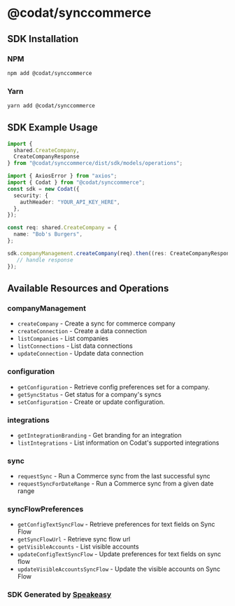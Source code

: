# @codat/synccommerce

<!-- Start SDK Installation -->
## SDK Installation

### NPM

```bash
npm add @codat/synccommerce
```

### Yarn

```bash
yarn add @codat/synccommerce
```
<!-- End SDK Installation -->

## SDK Example Usage
<!-- Start SDK Example Usage -->
```typescript
import {
  shared.CreateCompany,
  CreateCompanyResponse
} from "@codat/synccommerce/dist/sdk/models/operations";

import { AxiosError } from "axios";
import { Codat } from "@codat/synccommerce";
const sdk = new Codat({
  security: {
    authHeader: "YOUR_API_KEY_HERE",
  },
});

const req: shared.CreateCompany = {
  name: "Bob's Burgers",
};

sdk.companyManagement.createCompany(req).then((res: CreateCompanyResponse | AxiosError) => {
   // handle response
});
```
<!-- End SDK Example Usage -->

<!-- Start SDK Available Operations -->
## Available Resources and Operations


### companyManagement

* `createCompany` - Create a sync for commerce company
* `createConnection` - Create a data connection
* `listCompanies` - List companies
* `listConnections` - List data connections
* `updateConnection` - Update data connection

### configuration

* `getConfiguration` - Retrieve config preferences set for a company.
* `getSyncStatus` - Get status for a company's syncs
* `setConfiguration` - Create or update configuration.

### integrations

* `getIntegrationBranding` - Get branding for an integration
* `listIntegrations` - List information on Codat's supported integrations

### sync

* `requestSync` - Run a Commerce sync from the last successful sync
* `requestSyncForDateRange` - Run a Commerce sync from a given date range

### syncFlowPreferences

* `getConfigTextSyncFlow` - Retrieve preferences for text fields on Sync Flow
* `getSyncFlowUrl` - Retrieve sync flow url
* `getVisibleAccounts` - List visible accounts
* `updateConfigTextSyncFlow` - Update preferences for text fields on sync flow
* `updateVisibleAccountsSyncFlow` - Update the visible accounts on Sync Flow
<!-- End SDK Available Operations -->

### SDK Generated by [Speakeasy](https://docs.speakeasyapi.dev/docs/using-speakeasy/client-sdks)
